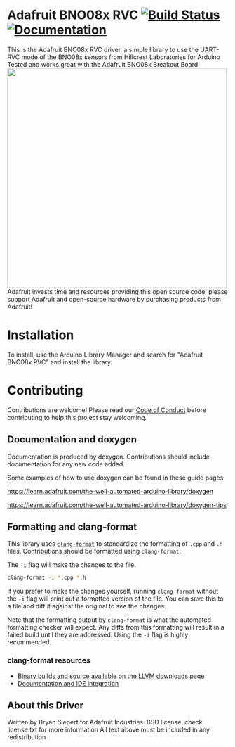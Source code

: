 # Adafruit BNO08x RVC [![Build Status](https://github.com/adafruit/Adafruit_BNO08x_RVC/workflows/Arduino%20Library%20CI/badge.svg)](https://github.com/adafruit/Adafruit_BNO08x_RVC/actions)[![Documentation](https://github.com/adafruit/ci-arduino/blob/master/assets/doxygen_badge.svg)](http://adafruit.github.io/Adafruit_BNO08x_RVC/html/index.html)


This is the Adafruit BNO08x RVC driver, a simple library to use the UART-RVC mode of the BNO08x sensors from Hillcrest Laboratories for Arduino
Tested and works great with the Adafruit BNO08x Breakout Board
[<img src="assets/board.png?raw=true" width="500px">](https://www.adafruit.com/products/4754)
Adafruit invests time and resources providing this open source code, please support Adafruit and open-source hardware by purchasing products from Adafruit!

# Installation
To install, use the Arduino Library Manager and search for "Adafruit BNO08x RVC" and install the library.

# Contributing

Contributions are welcome! Please read our [Code of Conduct](https://github.com/adafruit/Adafruit_BNO08x_RVC/blob/master/CODE_OF_CONDUCT.md>)
before contributing to help this project stay welcoming.

## Documentation and doxygen
Documentation is produced by doxygen. Contributions should include documentation for any new code added.

Some examples of how to use doxygen can be found in these guide pages:

https://learn.adafruit.com/the-well-automated-arduino-library/doxygen

https://learn.adafruit.com/the-well-automated-arduino-library/doxygen-tips

## Formatting and clang-format
This library uses [`clang-format`](https://releases.llvm.org/download.html) to standardize the formatting of `.cpp` and `.h` files. 
Contributions should be formatted using `clang-format`:

The `-i` flag will make the changes to the file.
```bash
clang-format -i *.cpp *.h
```
If you prefer to make the changes yourself, running `clang-format` without the `-i` flag will print out a formatted version of the file. You can save this to a file and diff it against the original to see the changes.

Note that the formatting output by `clang-format` is what the automated formatting checker will expect. Any diffs from this formatting will result in a failed build until they are addressed. Using the `-i` flag is highly recommended.

### clang-format resources
  * [Binary builds and source available on the LLVM downloads page](https://releases.llvm.org/download.html)
  * [Documentation and IDE integration](https://clang.llvm.org/docs/ClangFormat.html)

## About this Driver
Written by Bryan Siepert for Adafruit Industries.
BSD license, check license.txt for more information
All text above must be included in any redistribution
